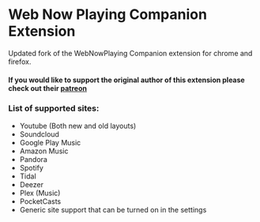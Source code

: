 # Web Now Playing Companion Extension
Updated fork of the WebNowPlaying Companion extension for chrome and firefox.

#### If you would like to support the original author of this extension please check out their [patreon](https://www.patreon.com/tjhrulz)

### List of supported sites:
- Youtube (Both new and old layouts)
- Soundcloud
- Google Play Music
- Amazon Music
- Pandora
- Spotify
- Tidal
- Deezer
- Plex (Music)
- PocketCasts
- Generic site support that can be turned on in the settings